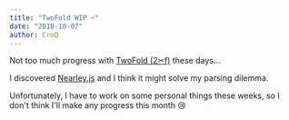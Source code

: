 ```yaml
---
title: "TwoFold WIP ✂︎"
date: "2018-10-07"
author: CroQ
---
```


Not too much progress with [TwoFold (2✂︎f)](https://github.com/ShinyTrinkets/twofold.js) these days...

I discovered [Nearley.js](https://nearley.js.org/) and I think it might solve my parsing dilemma.

Unfortunately, I have to work on some personal things these weeks, so I don't think I'll make any progress this month 😢
